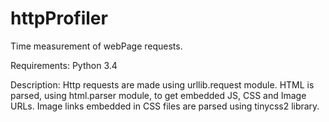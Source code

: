 httpProfiler
============

Time measurement of webPage requests.

Requirements:
Python 3.4

Description:
Http requests are made using urllib.request module. HTML is parsed, using html.parser module, to get embedded JS, CSS and Image URLs. Image links embedded in CSS files are parsed using tinycss2 library.
